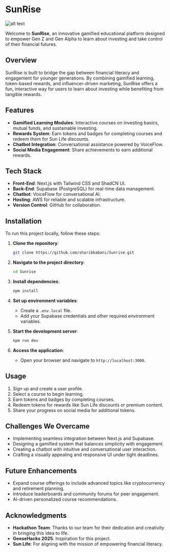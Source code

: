 # SunRise

![alt text](https://i.imgur.com/WbVCOfM.png)


Welcome to **SunRise**, an innovative gamified educational platform designed to empower Gen Z and Gen Alpha to learn about investing and take control of their financial futures.

## Overview
SunRise is built to bridge the gap between financial literacy and engagement for younger generations. By combining gamified learning, token-based rewards, and influencer-driven marketing, SunRise offers a fun, interactive way for users to learn about investing while benefiting from tangible rewards.

## Features
- **Gamified Learning Modules**: Interactive courses on investing basics, mutual funds, and sustainable investing.
- **Rewards System**: Earn tokens and badges for completing courses and redeem them for Sun Life discounts.
- **Chatbot Integration**: Conversational assistance powered by VoiceFlow.
- **Social Media Engagement**: Share achievements to earn additional rewards.

## Tech Stack
- **Front-End**: Next.js with Tailwind CSS and ShadCN UI.
- **Back-End**: Supabase (PostgreSQL) for real-time data management.
- **Chatbot**: VoiceFlow for conversational AI.
- **Hosting**: AWS for reliable and scalable infrastructure.
- **Version Control**: GitHub for collaboration.

## Installation
To run this project locally, follow these steps:

1. **Clone the repository**:
   ```bash
   git clone https://github.com/sharibkabani/Sunrise.git
   ```

2. **Navigate to the project directory**:
   ```bash
   cd Sunrise
   ```

3. **Install dependencies**:
   ```bash
   npm install
   ```

4. **Set up environment variables**:
   - Create a `.env.local` file.
   - Add your Supabase credentials and other required environment variables.

5. **Start the development server**:
   ```bash
   npm run dev
   ```

6. **Access the application**:
   - Open your browser and navigate to `http://localhost:3000`.

## Usage
1. Sign up and create a user profile.
2. Select a course to begin learning.
3. Earn tokens and badges by completing courses.
4. Redeem tokens for rewards like Sun Life discounts or premium content.
5. Share your progress on social media for additional tokens.

## Challenges We Overcame
- Implementing seamless integration between Next.js and Supabase.
- Designing a gamified system that balances simplicity with engagement.
- Creating a chatbot with intuitive and conversational user interaction.
- Crafting a visually appealing and responsive UI under tight deadlines.

## Future Enhancements
- Expand course offerings to include advanced topics like cryptocurrency and retirement planning.
- Introduce leaderboards and community forums for peer engagement.
- AI-driven personalized course recommendations.

## Acknowledgments
- **Hackathon Team**: Thanks to our team for their dedication and creativity in bringing this idea to life.
- **GeeseHacks 2025**: Inspiration for this project.
- **Sun Life**: For aligning with the mission of empowering financial literacy.
